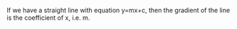 If we have a straight line with equation y=mx+c, then the gradient of
the line is the coefficient of x, i.e. m.
